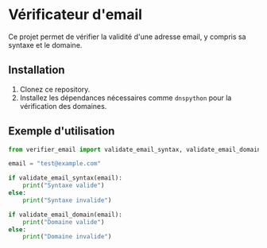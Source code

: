 # Vérificateur d'email

Ce projet permet de vérifier la validité d'une adresse email, y compris sa syntaxe et le domaine.

## Installation

1. Clonez ce repository.
2. Installez les dépendances nécessaires comme `dnspython` pour la vérification des domaines.

## Exemple d'utilisation

```python
from verifier_email import validate_email_syntax, validate_email_domain

email = "test@example.com"

if validate_email_syntax(email):
    print("Syntaxe valide")
else:
    print("Syntaxe invalide")

if validate_email_domain(email):
    print("Domaine valide")
else:
    print("Domaine invalide")
